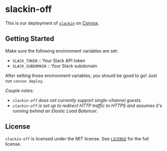 # slackin-off

This is our deployment of [`slackin`](https://github.com/rauchg/slackin) on
[Convox](https://convox.com/).

## Getting Started

Make sure the following environment variables are set:

- `SLACK_TOKEN` :: Your Slack API token
- `SLACK_SUBDOMAIN` :: Your Slack subdomain

After setting those environment variables, you should be good to go! Just run
`convox deploy`.

_Couple notes:_

- _`slackin-off` does not currently support single-channel guests._
- _`slackin-off` is set up to redirect HTTP traffic to HTTPS and assumes it's
  running behind an Elastic Load Balancer._

## License

`slackin-off` is licensed under the MIT license. See [`LICENSE`](LICENSE) for
the full license.
